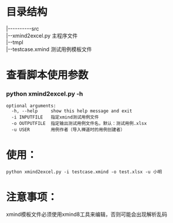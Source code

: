 # 目录结构
|----------src  
           |--xmind2excel.py 主程序文件  
           |--tmpl  
               |--testcase.xmind 测试用例模板文件  

# 查看脚本使用参数
### python xmind2excel.py -h
```
optional arguments:
  -h, --help     show this help message and exit
  -i INPUTFILE   指定xmind测试用例文件
  -o OUTPUTFILE  指定输出测试用例文件名，默认：测试用例.xlsx
  -u USER        用例作者（导入禅道时的用例创建者）
```

# 使用：
```
python xmind2excel.py -i testcase.xmind -o test.xlsx -u 小明
```

# 注意事项：
xmind模板文件必须使用xmind8工具来编辑，否则可能会出现解析乱码